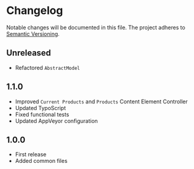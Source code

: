 Changelog
=========

Notable changes will be documented in this file. The project adheres to [Semantic Versioning].

Unreleased
----------

* Refactored `AbstractModel`

1.1.0
-----

* Improved `Current Products` and `Products` Content Element Controller
* Updated TypoScript
* Fixed functional tests
* Updated AppVeyor configuration

1.0.0
-----

* First release
* Added common files

[Semantic Versioning]: http://semver.org "Semantic Versioning"